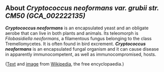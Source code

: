 About *Cryptococcus neoformans var. grubii str. CM50 (GCA\_002222135)* 
----------------------------------------------------------------------



***Cryptococcus neoformans*** is an encapsulated yeast and an obligate
aerobe that can live in both plants and animals. Its teleomorph is
*Filobasidiella neoformans*, a filamentous fungus belonging to the class
Tremellomycetes. It is often found in bird excrement. ***Cryptococcus
neoformans*** is an encapsulated fungal organism and it can cause
disease in apparently immunocompetent, as well as immunocompromised,
hosts.

([Text](http://en.wikipedia.org/wiki/Cryptococcus_neoformans) and
[image](https://commons.wikimedia.org/wiki/File:Cryptococcus_neoformans_using_a_light_India_ink_staining_preparation_PHIL_3771_lores.jpg)
from [Wikipedia](http://en.wikipedia.org/), the free encyclopaedia.)
